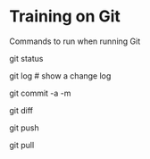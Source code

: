 Training on Git
=====================

Commands to run when running Git

git status

git log # show a change log

git commit -a  -m 

git diff

git push

git pull

